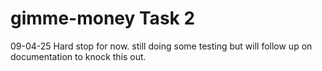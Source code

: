 # gimme-money Task 2 

09-04-25  Hard stop for now. still doing some testing but will follow up on documentation to knock this out. 

